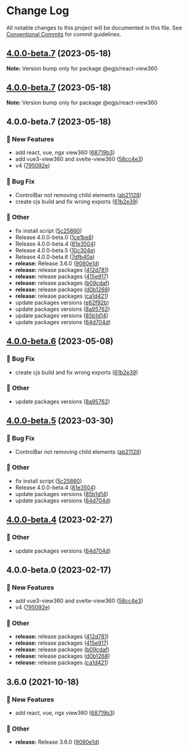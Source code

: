 # Change Log

All notable changes to this project will be documented in this file.
See [Conventional Commits](https://conventionalcommits.org) for commit guidelines.

## [4.0.0-beta.7](https://github.com/naver/egjs-view360/compare/@egjs/react-view360@4.0.0-beta.7...@egjs/react-view360@4.0.0-beta.7) (2023-05-18)

**Note:** Version bump only for package @egjs/react-view360





## [4.0.0-beta.7](https://github.com/naver/egjs-view360/compare/@egjs/react-view360@4.0.0-beta.7...@egjs/react-view360@4.0.0-beta.7) (2023-05-18)

**Note:** Version bump only for package @egjs/react-view360





## 4.0.0-beta.7 (2023-05-18)


### :rocket: New Features

* add react, vue, ngx view360 ([68719b3](https://github.com/naver/egjs-view360/commit/68719b3b6dbe00297c8c35407981096ebae1b9e4))
* add vue3-view360 and svelte-view360 ([58cc4e3](https://github.com/naver/egjs-view360/commit/58cc4e39e6ff20051a0fd4b61bd3d902ea586034))
* v4 ([795092e](https://github.com/naver/egjs-view360/commit/795092e23fce5af9d578cf44ae7a74d841249780))


### :bug: Bug Fix

* ControlBar not removing child elements ([ab21128](https://github.com/naver/egjs-view360/commit/ab21128f84ecffab4dd6f71667aea3677af964a8))
* create cjs build and fix wrong exports ([61b2e39](https://github.com/naver/egjs-view360/commit/61b2e398f0fd666f949b94820368bb413e4963c4))


### :mega: Other

* fix install script ([5c25860](https://github.com/naver/egjs-view360/commit/5c2586054ec2c5bd8649a9d30e114705fdfa5579))
* Release 4.0.0-beta.0 ([1ce1be8](https://github.com/naver/egjs-view360/commit/1ce1be8f1d20e5b0a81a2d055f299868b12b6327))
* Release 4.0.0-beta.4 ([81e3504](https://github.com/naver/egjs-view360/commit/81e3504229edcacac80ff92bef634bc38a813a99))
* Release 4.0.0-beta.5 ([10c304e](https://github.com/naver/egjs-view360/commit/10c304ed6db56ffa96b51cf1c9c9e477304cf10d))
* Release 4.0.0-beta.6 ([7dfb40a](https://github.com/naver/egjs-view360/commit/7dfb40a4c84debafbc5e9c8f52f864f46e25c2e3))
* **release:** Release 3.6.0 ([9080e1d](https://github.com/naver/egjs-view360/commit/9080e1d120cb29245aed63c878dfeb33aacf844d))
* **release:** release packages ([412d781](https://github.com/naver/egjs-view360/commit/412d78154e04f25952025257284c76d7f8202bd5))
* **release:** release packages ([415e917](https://github.com/naver/egjs-view360/commit/415e9173f80b39a82c0325355e2f6fdfbd7ab97f))
* **release:** release packages ([b09cdaf](https://github.com/naver/egjs-view360/commit/b09cdaf36be958b13718f7731dbbab3cb6b9c186))
* **release:** release packages ([d0b1268](https://github.com/naver/egjs-view360/commit/d0b12680f9a787cc77df3e5231c919c376241e2e))
* **release:** release packages ([ca1d421](https://github.com/naver/egjs-view360/commit/ca1d421da01e39faded9194f64557d563a28b175))
* update packages versions ([e62f92b](https://github.com/naver/egjs-view360/commit/e62f92b0e721c477ca927ac77a66b4ee71ebe482))
* update packages versions ([8a95762](https://github.com/naver/egjs-view360/commit/8a95762a2c8319899884207d871577cdc5a23db6))
* update packages versions ([85b1d14](https://github.com/naver/egjs-view360/commit/85b1d142ef0b48f61a229c2c3f272900412bf0af))
* update packages versions ([64d704d](https://github.com/naver/egjs-view360/commit/64d704dde25002931fb7422a817a6322542b66eb))



## [4.0.0-beta.6](https://github.com/naver/egjs-view360/compare/@egjs/react-view360@4.0.0-beta.5...@egjs/react-view360@4.0.0-beta.6) (2023-05-08)


### :bug: Bug Fix

* create cjs build and fix wrong exports ([61b2e39](https://github.com/naver/egjs-view360/commit/61b2e398f0fd666f949b94820368bb413e4963c4))


### :mega: Other

* update packages versions ([8a95762](https://github.com/naver/egjs-view360/commit/8a95762a2c8319899884207d871577cdc5a23db6))



## [4.0.0-beta.5](https://github.com/naver/egjs-view360/compare/@egjs/react-view360@4.0.0-beta.0...@egjs/react-view360@4.0.0-beta.5) (2023-03-30)


### :bug: Bug Fix

* ControlBar not removing child elements ([ab21128](https://github.com/naver/egjs-view360/commit/ab21128f84ecffab4dd6f71667aea3677af964a8))


### :mega: Other

* fix install script ([5c25860](https://github.com/naver/egjs-view360/commit/5c2586054ec2c5bd8649a9d30e114705fdfa5579))
* Release 4.0.0-beta.4 ([81e3504](https://github.com/naver/egjs-view360/commit/81e3504229edcacac80ff92bef634bc38a813a99))
* update packages versions ([85b1d14](https://github.com/naver/egjs-view360/commit/85b1d142ef0b48f61a229c2c3f272900412bf0af))
* update packages versions ([64d704d](https://github.com/naver/egjs-view360/commit/64d704dde25002931fb7422a817a6322542b66eb))



## [4.0.0-beta.4](https://github.com/naver/egjs-view360/compare/@egjs/react-view360@4.0.0-beta.0...@egjs/react-view360@4.0.0-beta.4) (2023-02-27)


### :mega: Other

* update packages versions ([64d704d](https://github.com/naver/egjs-view360/commit/64d704dde25002931fb7422a817a6322542b66eb))



## 4.0.0-beta.0 (2023-02-17)


### :rocket: New Features

* add vue3-view360 and svelte-view360 ([58cc4e3](https://github.com/naver/egjs-view360/commit/58cc4e39e6ff20051a0fd4b61bd3d902ea586034))
* v4 ([795092e](https://github.com/naver/egjs-view360/commit/795092e23fce5af9d578cf44ae7a74d841249780))


### :mega: Other

* **release:** release packages ([412d781](https://github.com/naver/egjs-view360/commit/412d78154e04f25952025257284c76d7f8202bd5))
* **release:** release packages ([415e917](https://github.com/naver/egjs-view360/commit/415e9173f80b39a82c0325355e2f6fdfbd7ab97f))
* **release:** release packages ([b09cdaf](https://github.com/naver/egjs-view360/commit/b09cdaf36be958b13718f7731dbbab3cb6b9c186))
* **release:** release packages ([d0b1268](https://github.com/naver/egjs-view360/commit/d0b12680f9a787cc77df3e5231c919c376241e2e))
* **release:** release packages ([ca1d421](https://github.com/naver/egjs-view360/commit/ca1d421da01e39faded9194f64557d563a28b175))

## 3.6.0 (2021-10-18)


### :rocket: New Features

* add react, vue, ngx view360 ([68719b3](https://github.com/naver/egjs-view360/commit/68719b3b6dbe00297c8c35407981096ebae1b9e4))


### :mega: Other

* **release:** Release 3.6.0 ([9080e1d](https://github.com/naver/egjs-view360/commit/9080e1d120cb29245aed63c878dfeb33aacf844d))
